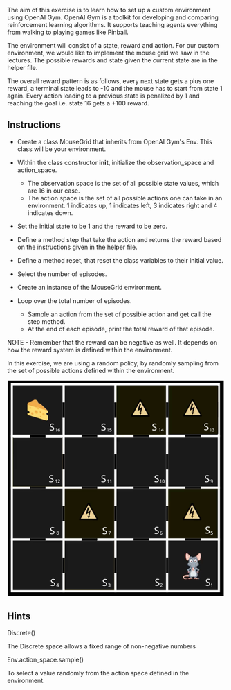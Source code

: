 The aim of this exercise is to learn how to set up a custom environment using OpenAI Gym. OpenAI Gym is a toolkit for developing and comparing reinforcement learning algorithms. It supports teaching agents everything from walking to playing games like Pinball.

The environment will consist of a state, reward and action. For our custom environment, we would like to implement the mouse grid we saw in the lectures. The possible rewards and state given the current state are in the helper file. 

The overall reward pattern is as follows, every next state gets a plus one reward, a terminal state leads to -10 and the mouse has to start from state 1 again. Every action leading to a previous state is penalized by 1 and reaching the goal i.e. state 16 gets a +100 reward.

## **Instructions**

- Create a class MouseGrid that inherits from OpenAI Gym's Env. This class will be your environment.

- Within the class constructor __init__, initialize the observation_space and action_space. 
  - The observation space is the set of all possible state values, which are 16 in our case.
  - The action space is the set of all possible actions one can take in an environment. 1 indicates up, 1 indicates left, 3 indicates right and 4 indicates down.

- Set the initial state to be 1 and the reward to be zero.
- Define a method step that take the action and returns the reward based on the instructions given in the helper file.
- Define a method reset, that reset the class variables to their initial value.
- Select the number of episodes.
- Create an instance of the MouseGrid environment.
- Loop over the total number of episodes.
  - Sample an action from the set of possible action and get call the step method.
  - At the end of each episode, print the total reward of that episode.

NOTE - Remember that the reward can be negative as well. It depends on how the reward system is defined within the environment. 

In this exercise, we are using a random policy, by randomly sampling from the set of possible actions defined within the environment.



![img](grid.png)



## **Hints**

Discrete()

The Discrete space allows a fixed range of non-negative numbers

Env.action_space.sample()

To select a value randomly from the action space defined in the environment.